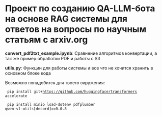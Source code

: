 # Проект по созданию QA-LLM-бота на основе RAG системы для ответов на вопросы по научным статьям с arxiv.org

**convert_pdf2txt_example.ipynb**: Сравнение алгоритмов конвертации, а так же пример обработки PDF и работы с S3

**utils.py**: Функции для работы системы и все что не хочится хранить в основном блоке кода

Возможно понадобится для твоего окружения:

<code> pip install git+https://github.com/huggingface/transformers accelerate </code>

<code> pip install minio load-dotenv pdfplumber qwen-vl-utils[decord]==0.0.8 </code>
